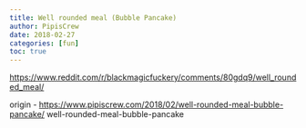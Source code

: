 ```yaml
---
title: Well rounded meal (Bubble Pancake)
author: PipisCrew
date: 2018-02-27
categories: [fun]
toc: true
---
```


https://www.reddit.com/r/blackmagicfuckery/comments/80gdq9/well_rounded_meal/

origin - https://www.pipiscrew.com/2018/02/well-rounded-meal-bubble-pancake/ well-rounded-meal-bubble-pancake